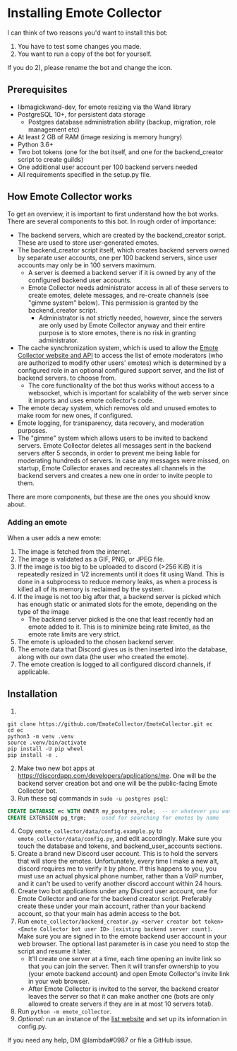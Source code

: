 # Installing Emote Collector

I can think of two reasons you'd want to install this bot:

1. You have to test some changes you made.
2. You want to run a copy of the bot for yourself.

If you do 2), please rename the bot and change the icon.

## Prerequisites

- libmagickwand-dev, for emote resizing via the Wand library
- PostgreSQL 10+, for persistent data storage
  - Postgres database administration ability (backup, migration, role management etc)
- At least 2 GB of RAM (image resizing is memory hungry)
- Python 3.6+
- Two bot tokens (one for the bot itself, and one for the backend_creator script to create guilds)
- One additional user account per 100 backend servers needed
- All requirements specified in the setup.py file.

## How Emote Collector works

To get an overview, it is important to first understand how the bot works. There are several components to this bot. In rough order of importance:

- The backend servers, which are created by the backend_creator script. These are used to store user-generated emotes.
- The backend_creator script itself, which creates backend servers owned by separate user accounts, one per 100 backend servers, since user accounts may only be in 100 servers maximum.
    - A server is deemed a backend server if it is owned by any of the configured backend user accounts.
    - Emote Collector needs administrator access in all of these servers to create emotes, delete messages, and re-create channels (see "gimme system" below). This permission is granted by the backend_creator script.
      - Administrator is not strictly needed, however, since the servers are only used by Emote Collector anyway and their entire purpose is to store emotes, there is no risk in granting administrator.
- The cache synchronization system, which is used to allow the [Emote Collector website and API](https://github.com/EmoteCollector/EmoteCollector-website)
  to access the list of emote moderators (who are authorized to modify other users' emotes) which is determined by a configured role in an optional configured support server, and the list of backend servers.
  to choose from.
  - The core functionality of the bot thus works without access to a websocket, which is important for scalability of the web server since it imports and uses emote collector's code.
- The emote decay system, which removes old and unused emotes to make room for new ones, if configured.
- Emote logging, for transparency, data recovery, and moderation purposes.
- The "gimme" system which allows users to be invited to backend servers. Emote Collector deletes all messages sent in the backend servers after 5 seconds, in order to prevent me being liable for moderating hundreds of servers. In case any messages were missed, on startup, Emote Collector erases and recreates all channels in the backend servers and creates a new one in order to invite people to them.

There are more components, but these are the ones you should know about.

### Adding an emote

When a user adds a new emote:

1. The image is fetched from the internet.
2. The image is validated as a GIF, PNG, or JPEG file.
3. If the image is too big to be uploaded to discord (>256 KiB) it is repeatedly resized in 1/2 increments until it does fit using Wand. This is done in a subprocess to reduce memory leaks, as when a process is killed all of its memory is reclaimed by the system.
4. If the image is not too big after that, a backend server is picked which has enough static or animated slots for the emote, depending on the type of the image
    - The backend server picked is the one that least recently had an emote added to it.
      This is to minimize being rate limited, as the emote rate limits are very strict.
5. The emote is uploaded to the chosen backend server.
6. The emote data that Discord gives us is then inserted into the database, along with our own data (the user who created the emote).
7. The emote creation is logged to all configured discord channels, if applicable.

## Installation

1)
```
git clone https://github.com/EmoteCollector/EmoteCollector.git ec
cd ec
python3 -m venv .venv
source .venv/bin/activate
pip install -U pip wheel
pip install -e .
```
2) Make two new bot apps at https://discordapp.com/developers/applications/me. One will be the backend server creation bot and one will be the public-facing Emote Collector bot.
3) Run these sql commands in `sudo -u postgres psql`:
```sql
CREATE DATABASE ec WITH OWNER my_postgres_role;  -- or whatever you want to call the database
CREATE EXTENSION pg_trgm;  -- used for searching for emotes by name
```
4) Copy `emote_collector/data/config.example.py` to `emote_collector/data/config.py`,
and edit accordingly. Make sure you touch the database and tokens, and backend_user_accounts sections.
5) Create a brand new Discord user account. This is to hold the servers that will store the emotes.
Unfortunately, every time I make a new alt, discord requires me to verify it by phone.
If this happens to you, you must use an actual physical phone number, rather than a VoIP number, and it can't be used to verify another discord account within 24 hours.
6) Create two bot applications under any Discord user account, one for Emote Collector and one for the backend creator script. Preferably create these under your main account, rather than your backend account, so that your main has admin access to the bot.
7) Run `emote_collector/backend_creator.py <server creator bot token> <Emote Collector bot user ID> [existing backend server count]`. Make sure you are signed in to the emote backend user account in your web browser. The optional last parameter is in case you need to stop the script and resume it later.
   - It'll create one server at a time, each time opening an invite link so that you can join the server. Then it will transfer ownership to you (your emote backend account) and open Emote Collector's invite link in your web browser.
   - After Emote Collector is invited to the server, the backend creator leaves the server so that it can make another one (bots are only allowed to create servers if they are in at most 10 servers total).
8) Run `python -m emote_collector`.
9) *Optional*: run an instance of the [list website](https://github.com/EmoteCollector/website)
and set up its information in config.py.

If you need any help, DM @lambda#0987 or file a GitHub issue.
